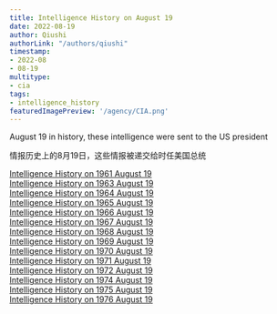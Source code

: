 ```yaml
---
title: Intelligence History on August 19
date: 2022-08-19
author: Qiushi 
authorLink: "/authors/qiushi"
timestamp: 
- 2022-08
- 08-19
multitype: 
- cia
tags: 
- intelligence_history
featuredImagePreview: '/agency/CIA.png'
---
```



August 19 in history, these intelligence were sent to the US president

情报历史上的8月19日，这些情报被递交给时任美国总统

<!--more-->







[Intelligence History on 1961 August 19](/dailybrief/1961-08-19)   
[Intelligence History on 1963 August 19](/dailybrief/1963-08-19)   
[Intelligence History on 1964 August 19](/dailybrief/1964-08-19)   
[Intelligence History on 1965 August 19](/dailybrief/1965-08-19)   
[Intelligence History on 1966 August 19](/dailybrief/1966-08-19)   
[Intelligence History on 1967 August 19](/dailybrief/1967-08-19)   
[Intelligence History on 1968 August 19](/dailybrief/1968-08-19)   
[Intelligence History on 1969 August 19](/dailybrief/1969-08-19)   
[Intelligence History on 1970 August 19](/dailybrief/1970-08-19)   
[Intelligence History on 1971 August 19](/dailybrief/1971-08-19)   
[Intelligence History on 1972 August 19](/dailybrief/1972-08-19)   
[Intelligence History on 1974 August 19](/dailybrief/1974-08-19)   
[Intelligence History on 1975 August 19](/dailybrief/1975-08-19)   
[Intelligence History on 1976 August 19](/dailybrief/1976-08-19)   
